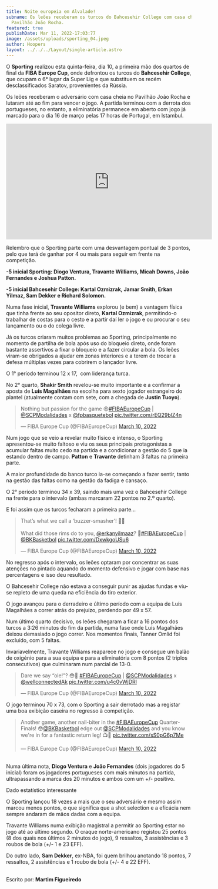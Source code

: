 ```yaml
---
title: Noite europeia em Alvalade!
subname: Os leões receberam os turcos do Bahcesehir College com casa cheia no
  Pavilhão João Rocha.
featured: true
publishDate: Mar 11, 2022-17:03:77
image: /assets/uploads/sporting_04.jpeg
author: Hoopers
layout: ../../../Layout/single-article.astro
---
```

O **Sporting** realizou esta quinta-feira, dia 10, a primeira mão dos quartos de final da **FIBA Europe Cup**, onde defrontou os turcos do **Bahcesehir College**, que ocupam o 6° lugar da Super Lig e que substituem os recém desclassificados Saratov, provenientes da Rússia.

Os leões receberam o adversário com casa cheia no Pavilhão João Rocha e lutaram até ao fim para vencer o jogo. A partida terminou com a derrota dos portugueses, no entanto, a eliminatória permanece em aberto com jogo já marcado para o dia 16 de março pelas 17 horas de Portugal, em Istambul.

<iframe width="560" height="315" src="https://www.youtube.com/embed/Gcy85ePp31s" title="YouTube video player" frameborder="0" allow="accelerometer; autoplay; clipboard-write; encrypted-media; gyroscope; picture-in-picture" allowfullscreen></iframe>

Relembro que o Sporting parte com uma desvantagem pontual de 3 pontos, pelo que terá de ganhar por 4 ou mais para seguir em frente na competição.

**\-5 inicial Sporting: Diogo Ventura, Travante Williams, Micah Downs, João Fernandes e Joshua Patton.**

**\-5 inicial Bahcesehir College: Kartal Ozmizrak, Jamar Smith, Erkan Yilmaz, Sam Dekker e Richard Solomon.**

Numa fase inicial, **Travante Williams** explorou (e bem) a vantagem física que tinha frente ao seu opositor direto, **Kartal Ozmizrak**, permitindo-o trabalhar de costas para o cesto e a partir daí ler o jogo e ou procurar o seu lançamento ou o do colega livre.

Já os turcos criaram muitos problemas ao Sporting, principalmente no momento de partilha de bola após uso do bloqueio direto, onde foram bastante assertivos a fixar o bloqueio e a fazer circular a bola. Os leões viram-se obrigados a ajudar em zonas interiores e a terem de trocar a defesa múltiplas vezes para cobrirem o lançador livre. 

O 1° período terminou 12 x 17,  com liderança turca.

No 2° quarto, **Shakir Smith** revelou-se muito importante e a confirmar a aposta de **Luís Magalhães** na escolha para sexto jogador estrangeiro do plantel (atualmente contam com sete, com a chegada de **Justin Tuoyo**).

<blockquote class="twitter-tweet"><p lang="en" dir="ltr">Nothing but passion for the game 😍<a href="https://twitter.com/hashtag/FIBAEuropeCup?src=hash&amp;ref_src=twsrc%5Etfw">#FIBAEuropeCup</a> | <a href="https://twitter.com/SCPModalidades?ref_src=twsrc%5Etfw">@SCPModalidades</a> x <a href="https://twitter.com/fpbasquetebol?ref_src=twsrc%5Etfw">@fpbasquetebol</a> <a href="https://t.co/rEQ29blZ4n">pic.twitter.com/rEQ29blZ4n</a></p>&mdash; FIBA Europe Cup (@FIBAEuropeCup) <a href="https://twitter.com/FIBAEuropeCup/status/1502042225504669704?ref_src=twsrc%5Etfw">March 10, 2022</a></blockquote> 

Num jogo que se veio a revelar muito físico e intenso, o Sporting apresentou-se muito faltoso e viu os seus principais protagonistas a acumular faltas muito cedo na partida e a condicionar a gestão do 5 que ia estando dentro de campo. **Patton** e **Travante** detinham 3 faltas na primeira parte. 

A maior profundidade do banco turco ia-se começando a fazer sentir, tanto na gestão das faltas como na gestão da fadiga e cansaço.

O 2° período terminou 34 x 39, saindo mais uma vez o Bahcesehir College na frente para o intervalo (ambas marcaram 22 pontos no 2.º quarto). 

E foi assim que os turcos fecharam a primeira parte…



<blockquote class="twitter-tweet"><p lang="en" dir="ltr">That’s what we call a ‘buzzer-smasher’! 🚨😳<br><br>What did those rims do to you, <a href="https://twitter.com/erkanyilmaaz?ref_src=twsrc%5Etfw">@erkanyilmaaz</a>? 😤<a href="https://twitter.com/hashtag/FIBAEuropeCup?src=hash&amp;ref_src=twsrc%5Etfw">#FIBAEuropeCup</a> | <a href="https://twitter.com/BKBasketbol?ref_src=twsrc%5Etfw">@BKBasketbol</a> <a href="https://t.co/DxwkgoUSu6">pic.twitter.com/DxwkgoUSu6</a></p>&mdash; FIBA Europe Cup (@FIBAEuropeCup) <a href="https://twitter.com/FIBAEuropeCup/status/1502039295716114432?ref_src=twsrc%5Etfw">March 10, 2022</a></blockquote> 

No regresso após o intervalo, os leões optaram por concentrar as suas atenções no pintado aquando do momento defensivo e jogar com base nas percentagens e isso deu resultado. 

O Bahcesehir College não estava a conseguir punir as ajudas fundas e viu-se repleto de uma queda na eficiência do tiro exterior.

O jogo avançou para o derradeiro e último período com a equipa de Luís Magalhães a correr atrás do prejuízo, perdendo por 49 x 57.

Num último quarto decisivo, os leões chegaram a ficar a 16 pontos dos turcos a 3:26 minutos do fim da partida, numa fase onde Luís Magalhães deixou demasiado o jogo correr. Nos momentos finais, Tanner Omlid foi excluído, com 5 faltas.

Invariavelmente, Travante Williams reaparece no jogo e consegue um balão de oxigénio para a sua equipa e para a eliminatória com 8 pontos (2 triplos consecutivos) que culminaram num parcial de 13-0.

<blockquote class="twitter-tweet"><p lang="en" dir="ltr">Dare we say “ole!”? 😳🥵 <a href="https://twitter.com/hashtag/FIBAEuropeCup?src=hash&amp;ref_src=twsrc%5Etfw">#FIBAEuropeCup</a> | <a href="https://twitter.com/SCPModalidades?ref_src=twsrc%5Etfw">@SCPModalidades</a> x <a href="https://twitter.com/wellconnectedAk?ref_src=twsrc%5Etfw">@wellconnectedAk</a> <a href="https://t.co/u4c0vWjDRl">pic.twitter.com/u4c0vWjDRl</a></p>&mdash; FIBA Europe Cup (@FIBAEuropeCup) <a href="https://twitter.com/FIBAEuropeCup/status/1502046983414067202?ref_src=twsrc%5Etfw">March 10, 2022</a></blockquote> 

O jogo terminou 70 x 73, com o Sporting a sair derrotado mas a registar uma boa exibição caseira no regresso à competição.

<blockquote class="twitter-tweet"><p lang="en" dir="ltr">Another game, another nail-biter in the <a href="https://twitter.com/hashtag/FIBAEuropeCup?src=hash&amp;ref_src=twsrc%5Etfw">#FIBAEuropeCup</a> Quarter-Finals! 😳<a href="https://twitter.com/BKBasketbol?ref_src=twsrc%5Etfw">@BKBasketbol</a> edge out <a href="https://twitter.com/SCPModalidades?ref_src=twsrc%5Etfw">@SCPModalidades</a> and you know we&#39;re in for a fantastic return leg! 📺👀 <a href="https://t.co/sS0pG6p7Me">pic.twitter.com/sS0pG6p7Me</a></p>&mdash; FIBA Europe Cup (@FIBAEuropeCup) <a href="https://twitter.com/FIBAEuropeCup/status/1502048979151953920?ref_src=twsrc%5Etfw">March 10, 2022</a></blockquote> 

\
Numa última nota, **Diogo Ventura** e **João Fernandes** (dois jogadores do 5 inicial) foram os jogadores portugueses com mais minutos na partida, ultrapassando a marca dos 20 minutos e ambos com um +/- positivo.

Dado estatístico interessante

O Sporting lançou 18 vezes a mais que o seu adversário e mesmo assim marcou menos pontos, o que significa que a shot selection e a eficácia nem sempre andaram de mãos dadas com a equipa.

Travante Williams numa exibição magistral a permitir ao Sporting estar no jogo até ao último segundo. O craque norte-americano registou 25 pontos (8 dos quais nos últimos 2 minutos do jogo), 9 ressaltos, 3 assistências e 3 roubos de bola (+/- 1 e 23 EFF).

Do outro lado, **Sam Dekker**, ex-NBA, foi quem brilhou anotando 18 pontos, 7 ressaltos, 2 assistências e 1 roubo de bola (+/- 4 e 22 EFF).

<script async src="https://platform.twitter.com/widgets.js" charset="utf-8"></script>

\
Escrito por: **Martim Figueiredo**